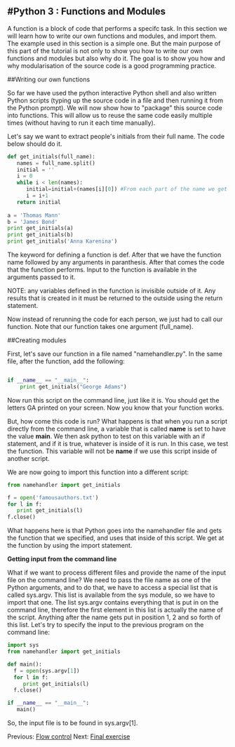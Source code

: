 
#Python 3 : Functions and Modules
-----------------------

A function is a block of code that performs a specifc task. In this section we
will learn how to write our own functions and modules, and import them. The example 
used in this section is a simple one. But the main purpose of this part of 
the tutorial is not only to show you how to write our own functions and modules 
but also why do it. The goal is to show you how and why modularisation of the source code is a good programming practice.

##Writing our own functions

So far we have used the python interactive Python shell and also written Python scripts (typing up the source code in a file and then running it from the Python prompt). We will now show how to "package" this source code into functions. This will allow us to reuse the same code easily multiple times (without having to run it each time manually).

Let's say we want to extract people's initials from their full name. The code below should do it.

```python
def get_initials(full_name):
   names = full_name.split() 
   initial = ''
   i = 0
   while i < len(names):
      initial=initial+(names[i][0]) #From each part of the name we get the first letter
      i = i+1
   return initial
   
a = 'Thomas Mann'
b = 'James Bond'
print get_initials(a)
print get_initials(b)
print get_initials('Anna Karenina')
```

The keyword for defining a function is def. After that we have the function name followed by any arguments in paranthesis. After that comes
the code that the function performs. Input to the function is available in the arguments passed to it.

NOTE: any variables defined in the function is invisible outside of it. Any results that is created in it must be returned to the outside
using the return statement.

Now instead of rerunning the code for each person, we just had to call our function. Note that our function takes one argument (full_name). 

##Creating modules

First, let's save our function in a file named "namehandler.py". In the same file, after the function, add the following:

```python

if __name__ == "__main__":
    print get_initials("George Adams")
```

Now run this script on the command line, just like it is. You should get the letters GA printed on your screen. Now you know that your function works.

But, how come this code is run?  What happens is that when you run a script directly
from the command line, a variable that is called __name__ is set to have the value __main__. We then ask python
to test on this variable with an if statement, and if it is true, whatever is inside of it is run. In this case, we test the function. This variable
will not be __name__ if we use this script inside of another script.

We are now going to import this function into a different script:

```python
from namehandler import get_initials

f = open('famousauthors.txt')
for l in f:
   print get_initials(l)
f.close()
```

What happens here is that Python goes into the namehandler file and gets the function that we specified, and uses that inside of this script. We get at the function by using the import statement. 

**Getting input from the command line**

What if we want to process different files and provide the name of the input file on the command line? We need to pass the file name as one of the Python arguments, and to do that, we have to access a special list that is called sys.argv. This list is available from the sys module, so we have to import that one. The list sys.argv contains everything that is put in on the command line, therefore the first element in this list is actually the name of the script. Anything after the name gets put in position 1, 2 and so forth of this list. Let's try to specify the input to the previous program on the command line:

```python
import sys
from namehandler import get_initials

def main():
  f = open(sys.argv[1])
  for l in f:
     print get_initials(l)
  f.close()

if __name__ == "__main__":
   main()
```

So, the input file is to be found in sys.argv[1]. 


Previous: [Flow control](2_Flow_Control.md) Next: [Final exercise](4_Conflict.md)
